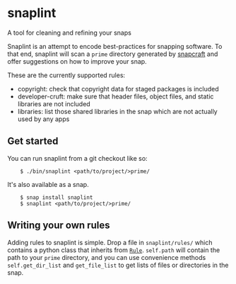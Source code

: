 # snaplint
A tool for cleaning and refining your snaps

Snaplint is an attempt to encode best-practices for snapping software. To that end, snaplint will scan a `prime` directory generated by [snapcraft] and offer suggestions on how to improve your snap.

These are the currently supported rules:
 * copyright: check that copyright data for staged packages is included
 * developer-cruft: make sure that header files, object files, and static libraries are not included
 * libraries: list those shared libraries in the snap which are not actually used by any apps
 
## Get started
You can run snaplint from a git checkout like so:

        $ ./bin/snaplint <path/to/project/>prime/

It's also available as a snap.

        $ snap install snaplint
        $ snaplint <path/to/project/>prime/
        
## Writing your own rules
Adding rules to snaplint is simple. Drop a file in `snaplint/rules/` which contains a python class that inherits from [`Rule`](snaplint/_rule.py). `self.path` will contain the path to your `prime` directory, and you can use convenience methods `self.get_dir_list` and `get_file_list` to get lists of files or directories in the snap.

[snapcraft]: https://github.com/snapcore/snapcraft
